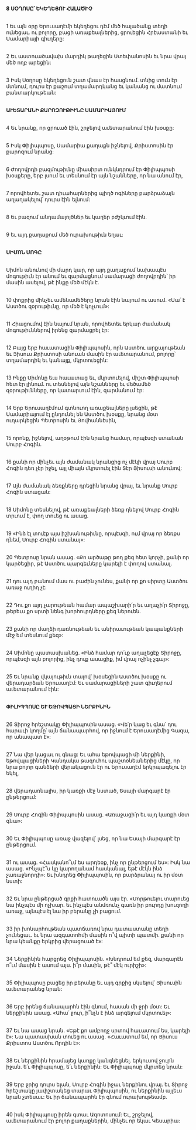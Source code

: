 **8 ՍՕՂՈՍԸ՝ ԵԿԵՂԵՑՈՒ ՀԱԼԱԾԻՉ**

\
1 Եւ այն օրը Երուսաղէմի եկեղեցու դէմ մեծ հալածանք տեղի ունեցաւ. ու բոլորը, բացի առաքեալներից, ցրուեցին Հրէաստանի եւ Սամարիայի գիւղերը:

\
2 Եւ աստուածավախ մարդիկ թաղեցին Ստեփանոսին եւ նրա վրայ մեծ ողբ արեցին:

\
3 Իսկ Սօղոսը եկեղեցուն շատ վնաս էր հասցնում. տնից տուն էր մտնում, դուրս էր քաշում տղամարդկանց եւ կանանց ու մատնում բանտարկութեան:

\
**ԱՒԵՏԱՐԱՆԻ ՔԱՐՈԶՈՒԹԻՒՆԸ ՍԱՄԱՐԻԱՅՈՒՄ**

\
4 Եւ նրանք, որ ցրուած էին, շրջելով աւետարանում էին խօսքը:

\
5 Իսկ Փիլիպպոսը, Սամարիա քաղաքն իջնելով, Քրիստոսին էր քարոզում նրանց:

\
6 Ժողովրդի բազմութիւնը միասիրտ ունկնդրում էր Փիլիպպոսի խօսքերը, երբ լսում եւ տեսնում էր այն նշանները, որ նա անում էր,

\
7 որովհետեւ շատ դիւահարներից պիղծ ոգիները բարձրաձայն աղաղակելով՝ դուրս էին ելնում:

\
8 Եւ բազում անդամալոյծներ եւ կաղեր բժշկւում էին.

\
9 եւ այդ քաղաքում մեծ ուրախութիւն եղաւ:

\
**ՍԻՄՈՆ ՄՈԳԸ**

\
Սիմոն անունով մի մարդ կար, որ այդ քաղաքում նախապէս մոգութիւն էր անում եւ զարմացնում սամարացի ժողովրդին՝ իր մասին ասելով, թէ ինքը մեծ մէկն է.

\
10 փոքրից մինչեւ ամենամեծերը նրան էին նայում ու ասում. «Սա՛ է Աստծու զօրութիւնը, որ մեծ է կոչւում»:

\
11 Հիացումով էին նայում նրան, որովհետեւ երկար ժամանակ մոգութիւններով իրենց զարմացրել էր:

\
12 Բայց երբ հաւատացին Փիլիպպոսին, որն Աստծու արքայութեան եւ Յիսուս Քրիստոսի անուան մասին էր աւետարանում, բոլորը՝ տղամարդիկ եւ կանայք, մկրտուեցին:

\
13 Ինքը Սիմոնը եւս հաւատաց եւ, մկրտուելով, միշտ Փիլիպպոսի հետ էր լինում. ու տեսնելով այն նշանները եւ մեծամեծ զօրութիւնները, որ կատարւում էին, զարմանում էր:

\
14 Երբ Երուսաղէմում գտնուող առաքեալները լսեցին, թէ Սամարիայում էլ ընդունել են Աստծու խօսքը, նրանց մօտ ուղարկեցին Պետրոսին եւ Յովհաննէսին,

\
15 որոնք, իջնելով, աղօթում էին նրանց համար, որպէսզի ստանան Սուրբ Հոգին.

\
16 քանի որ մինչեւ այն ժամանակ նրանցից ոչ մէկի վրայ Սուրբ Հոգին դեռ չէր իջել, այլ միայն մկրտուել էին Տէր Յիսուսի անունով:

\
17 Այն ժամանակ ձեռքները դրեցին նրանց վրայ, եւ նրանք Սուրբ Հոգին ստացան:

\
18 Սիմոնը տեսնելով, թէ առաքեալների ձեռք դնելով Սուրբ Հոգին տրւում է, փող տուեց ու ասաց.

\
19 «Ինձ էլ տուէք այս իշխանութիւնը, որպէսզի, ում վրայ որ ձեռքս դնեմ, Սուրբ Հոգին ստանայ»:

\
20 Պետրոսը նրան ասաց. «Քո արծաթը թող քեզ հետ կորչի, քանի որ կարծեցիր, թէ Աստծու պարգեւները կարելի է փողով ստանալ.

\
21 դու այդ բանում մաս ու բաժին չունես, քանի որ քո սիրտը Աստծու առաջ ուղիղ չէ:

\
22 Դու քո այդ չարութեան համար ապաշխարի՛ր եւ աղաչի՛ր Տիրոջը, թերեւս քո սրտի նենգ խորհուրդները քեզ ներուեն.

\
23 քանի որ մաղձի դառնութեան եւ անիրաւութեան կապանքների մէջ եմ տեսնում քեզ»:

\
24 Սիմոնը պատասխանեց. «Ինձ համար դո՛ւք աղաչեցէք Տիրոջը, որպէսզի այն բոլորից, ինչ դուք ասացիք, իմ վրայ ոչինչ չգայ»:

\
25 Եւ նրանք վկայութիւն տալով՝ խօսեցին Աստծու խօսքը ու վերադարձան Երուսաղէմ: Եւ սամարացիների շատ գիւղերում աւետարանում էին:

\
**ՓԻԼԻՊՊՈՍԸ ԵՒ ԵԹՈՎՊԱՑԻ ՆԵՐՔԻՆԻՆ**

\
26 Տիրոջ հրեշտակը Փիլիպպոսին ասաց. «Վե՛ր կաց եւ գնա՛ դու հարաւի կողմը՝ այն ճանապարհով, որ իջնում է Երուսաղէմից Գազա, որ անապատ է»:

\
27 Նա վեր կացաւ ու գնաց: Եւ ահա եթովպացի մի ներքինի, եթովպացիների Կանդակա թագուհու պաշտօնեաներից մէկը, որ նրա բոլոր գանձերի վերակացուն էր ու Երուսաղէմ երկրպագելու էր եկել,

\
28 վերադառնալիս, իր կառքի մէջ նստած, Եսայի մարգարէ էր ընթերցում:

\
29 Սուրբ Հոգին Փիլիպպոսին ասաց. «Առաջացի՛ր եւ այդ կառքի մօտ գնա»:

\
30 Եւ Փիլիպպոսը առաջ վազելով՝ լսեց, որ նա Եսայի մարգարէ էր ընթերցում.

\
31 ու ասաց. «Հասկանո՞ւմ ես արդեօք, ինչ որ ընթերցում ես»: Իսկ նա ասաց. «Ինչպէ՞ս կը կարողանամ հասկանալ, եթէ մէկն ինձ չառաջնորդի»: Եւ խնդրեց Փիլիպպոսին, որ բարձրանայ ու իր մօտ նստի:

\
32 Եւ նրա ընթերցած գրքի հատուածն այս էր.
«Մորթուելու տարուեց նա ինչպէս մի ոչխար.
եւ ինչպէս անմռունչ գառն իր բուրդը խուզողի առաջ,
այնպէս էլ նա իր բերանը չի բացում.

\
33 իր խոնարհութեան պատճառով
նրա դատաստանը տեղի չունեցաւ.
եւ նրա ազգատոհմի մասին ո՞վ պիտի պատմի.
քանի որ նրա կեանքը երկրից վերացուած է»:

\
34 Ներքինին հարցրեց Փիլիպպոսին. «Խնդրում եմ քեզ, մարգարէն ո՞ւմ մասին է ասում այս. ի՞ր մասին, թէ՞ մէկ ուրիշի»:

\
35 Փիլիպպոսը բացեց իր բերանը եւ այդ գրքից սկսելով՝ Յիսուսին աւետարանեց նրան:

\
36 Երբ իրենց ճանապարհն էին գնում, հասան մի ջրի մօտ: Եւ ներքինին ասաց. «Ահա՛ ջուր, ի՞նչն է ինձ արգելում մկրտուել»:

\
37 Եւ նա ասաց նրան. «Եթէ քո ամբողջ սրտով հաւատում ես, կարելի է»: Նա պատասխան տուեց ու ասաց. «Հաւատում եմ, որ Յիսուս Քրիստոս Աստծու Որդին է»:

\
38 Եւ ներքինին հրամայեց կառքը կանգնեցնել. երկուսով ջուրն իջան. ե՛ւ Փիլիպպոսը, ե՛ւ ներքինին: Եւ Փիլիպպոսը մկրտեց նրան:

\
39 Երբ ջրից դուրս ելան, Սուրբ Հոգին իջաւ ներքինու վրայ. եւ Տիրոջ հրեշտակը յափշտակեց տարաւ Փիլիպպոսին, ու ներքինին այլեւս նրան չտեսաւ: Եւ իր ճանապարհն էր գնում ուրախութեամբ.

\
40 իսկ Փիլիպպոսը իրեն գտաւ Ազոտոսում: Եւ, շրջելով, աւետարանում էր բոլոր քաղաքներին, մինչեւ որ եկաւ Կեսարիա:
